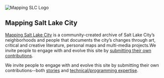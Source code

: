 ![Mapping SLC Logo](http://www.mappingslc.org/images/mapping.png)


## Mapping Salt Lake City

[Mapping Salt Lake City](http://www.mappingslc.org) is a community-created archive of Salt Lake City’s neighborhoods and people that documents the city’s changes through art, critical and creative literature, personal maps and multi-media projects.We invite people to engage with and evolve this site by [submitting their own contributions](http://www.mappingslc.org/component/rsform/form/4-mapping-slc-project-submission).

We invite people to engage with and evolve this site by submitting their own contributions--both [stories](http://www.mappingslc.org/projects) and [technical/programming expertise](https://github.com/CodeHubGit/MappingSLC).


